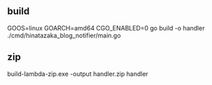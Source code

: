 ## build
GOOS=linux GOARCH=amd64 CGO_ENABLED=0 go build -o handler ./cmd/hinatazaka_blog_notifier/main.go

## zip
build-lambda-zip.exe -output handler.zip handler